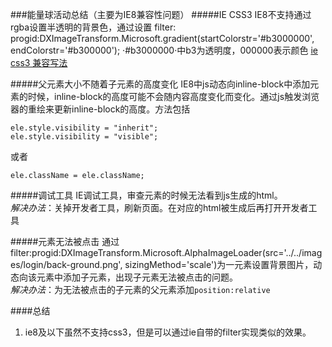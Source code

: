 ###能量球活动总结（主要为IE8兼容性问题）
#####IE CSS3
IE8不支持通过rgba设置半透明的背景色，通过设置
filter: progid:DXImageTransform.Microsoft.gradient(startColorstr='#b3000000', endColorstr='#b300000'); 
·#b3000000·中b3为透明度，000000表示颜色
[ie css3 兼容写法](http://www.ruanyifeng.com/blog/2010/03/cross-browser_css3_features.html)

#####父元素大小不随着子元素的高度变化
IE8中js动态向inline-block中添加元素的时候，inline-block的高度可能不会随内容高度变化而变化。通过js触发浏览器的重绘来更新inline-block的高度。方法包括

	ele.style.visibility = "inherit";
	ele.style.visibility = "visible";
	
或者
	
	ele.className = ele.className;
	
#####调试工具
IE调试工具，审查元素的时候无法看到js生成的html。
<br>
_解决办法_：关掉开发者工具，刷新页面。在对应的html被生成后再打开开发者工具

#####元素无法被点击
通过filter:progid:DXImageTransform.Microsoft.AlphaImageLoader(src='../../images/login/back-ground.png',  sizingMethod='scale')为一元素设置背景图片，动态向该元素中添加子元素，出现子元素无法被点击的问题。<br>
_解决办法_：为无法被点击的子元素的父元素添加`position:relative`

####总结
1.	ie8及以下虽然不支持css3，但是可以通过ie自带的filter实现类似的效果。

